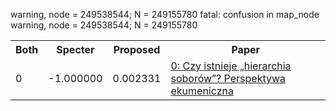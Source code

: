 warning, node = 249538544; N = 249155780
fatal: confusion in map_node
warning, node = 249538544; N = 249155780
<html><table><tr>
<th>Both</th>
<th>Specter</th>
<th>Proposed</th>
<th>Paper</th>
</tr>
<tr>
<td>0</td>
<td>-1.000000</td>
<td>0.002331</td>
<td><a href="https://www.semanticscholar.org/paper/dd3b558732c4710a1f19deaa764f96930084ead8">0: Czy istnieje „hierarchia soborów”? Perspektywa ekumeniczna</a></td>
</tr>
</table></html>
